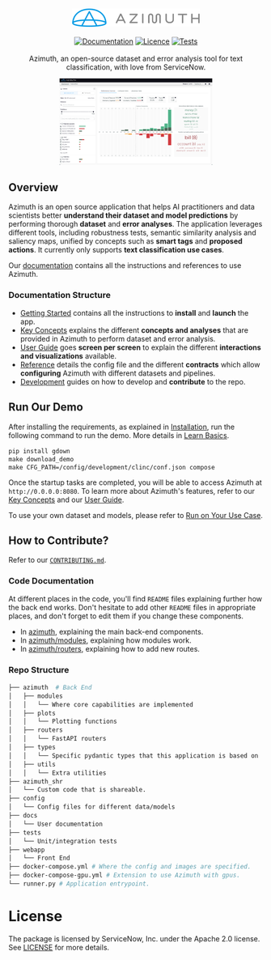 <p align="center">
  <br>
  <img width=50% src="docs/docs/_static/azimuth_logo_universal_color.png">
  <br>
  <br>
  <a href="https://servicenow.github.io/azimuth">
    <img alt="Documentation" src="https://github.com/ServiceNow/azimuth/actions/workflows/docs_cd.yml/badge.svg"/></a>
  <a href="./LICENSE">
    <img alt="Licence" src="https://img.shields.io/badge/License-Apache%202.0-blue.svg"/></a>
  <a href="https://github.com/ServiceNow/azimuth/actions/workflows/pythonci.yml">
    <img alt="Tests" src="https://github.com/ServiceNow/azimuth/actions/workflows/pythonci.yml/badge.svg"/></a>
  <br>
  <br>
  Azimuth, an open-source dataset and error analysis tool for text classification, with love from ServiceNow.
</p>

<p align="center">
  <img width=60% src="docs/docs/_static/images/exploration-space/performance-overview.png">
</p>

## Overview

Azimuth is an open source application that helps AI practitioners and data scientists better
**understand their dataset and model predictions** by performing thorough **dataset** and **error
analyses**. The application leverages different tools, including robustness tests, semantic
similarity analysis and saliency maps, unified by concepts such as **smart tags** and **proposed
actions**. It currently only supports **text classification use cases**.

Our [documentation](https://servicenow.github.io/azimuth) contains all the instructions and
references to use Azimuth.

### Documentation Structure

* [Getting Started](https://servicenow.github.io/azimuth/getting-started)
  contains all the instructions to **install** and **launch** the app.
* [Key Concepts](https://servicenow.github.io/azimuth/key-concepts) explains the different
  **concepts and analyses** that are provided in Azimuth to perform dataset and error analysis.
* [User Guide](https://servicenow.github.io/azimuth/user-guide) goes **screen per screen** to
  explain the different **interactions and visualizations** available.
* [Reference](https://servicenow.github.io/azimuth/reference) details the config file and the
  different **contracts** which allow **configuring** Azimuth with different datasets and pipelines.
* [Development](https://servicenow.github.io/azimuth/development) guides on how to develop and
  **contribute** to the repo.

## Run Our Demo

After installing the requirements, as explained
in [Installation](https://servicenow.github.io/azimuth/getting-started/a-install/), run the
following command to run the demo. More details
in [Learn Basics](https://servicenow.github.io/azimuth/getting-started/b-basics/).

```
pip install gdown
make download_demo
make CFG_PATH=/config/development/clinc/conf.json compose
```

Once the startup tasks are completed, you will be able to access Azimuth at `http://0.0.0.0:8080`.
To learn more about Azimuth's features, refer to
our [Key Concepts](https://servicenow.github.io/azimuth/key-concepts) and
our [User Guide](https://servicenow.github.io/azimuth/user-guide).

To use your own dataset and models, please refer to
[Run on Your Use Case](https://servicenow.github.io/azimuth/getting-started/c-run/).

## How to Contribute?

Refer to our [`CONTRIBUTING.md`](CONTRIBUTING.md).

### Code Documentation

At different places in the code, you'll find `README` files explaining further how the back end works. Don't hesitate to
add other `README` files in appropriate places, and don't forget to edit them if you change these components.

* In [azimuth](azimuth/README.md), explaining the main back-end components.
* In [azimuth/modules](azimuth/modules/README.md), explaining how modules work.
* In [azimuth/routers](azimuth/routers/README.md), explaining how to add new routes.

### Repo Structure

```bash
├── azimuth  # Back End
│   ├── modules
│   │   └── Where core capabilities are implemented
│   ├── plots
│   │   └── Plotting functions
│   ├── routers
│   │   └── FastAPI routers
│   ├── types
│   │   └── Specific pydantic types that this application is based on
│   ├── utils
│   │   └── Extra utilities
├── azimuth_shr
│   └── Custom code that is shareable.
├── config
│   └── Config files for different data/models
├── docs
│   └── User documentation
├── tests
│   └── Unit/integration tests
├── webapp
│   └── Front End
├── docker-compose.yml # Where the config and images are specified.
├── docker-compose-gpu.yml # Extension to use Azimuth with gpus.
└── runner.py # Application entrypoint.
```

# License

The package is licensed by ServiceNow, Inc. under the Apache 2.0 license. See [LICENSE](LICENSE) for more details.
